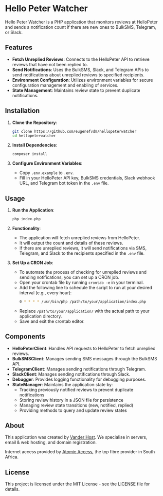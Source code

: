 # Hello Peter Watcher

Hello Peter Watcher is a PHP application that monitors reviews at HelloPeter and sends a notification count if there are new ones to BulkSMS, Telegram, or Slack.

## Features

- **Fetch Unreplied Reviews**: Connects to the HelloPeter API to retrieve reviews that have not been replied to.
- **Send Notifications**: Uses the BulkSMS, Slack, and Telegram APIs to send notifications about unreplied reviews to specified recipients.
- **Environment Configuration**: Utilizes environment variables for secure configuration management and enabling of services.
- **State Management**: Maintains review state to prevent duplicate notifications.

## Installation

1. **Clone the Repository**: 
   ```bash
   git clone https://github.com/eugenefvdm/hellopeterwatcher
   cd hellopeterwatcher
   ```

2. **Install Dependencies**:
   ```bash
   composer install
   ```

3. **Configure Environment Variables**:
   - Copy `.env.example` to `.env`.
   - Fill in your HelloPeter API key, BulkSMS credentials, Slack webhook URL, and Telegram bot token in the `.env` file.

## Usage

1. **Run the Application**:
   ```bash
   php index.php
   ```

2. **Functionality**:
   - The application will fetch unreplied reviews from HelloPeter.
   - It will output the count and details of these reviews.
   - If there are unreplied reviews, it will send notifications via SMS, Telegram, and Slack to the recipients specified in the `.env` file.

3. **Set Up a CRON Job**:
   - To automate the process of checking for unreplied reviews and sending notifications, you can set up a CRON job.
   - Open your crontab file by running `crontab -e` in your terminal.
   - Add the following line to schedule the script to run at your desired interval (e.g., every hour):
     ```bash
     0 * * * * /usr/bin/php /path/to/your/application/index.php
     ```
   - Replace `/path/to/your/application/` with the actual path to your application directory.
   - Save and exit the crontab editor.

## Components

- **HelloPeterClient**: Handles API requests to HelloPeter to fetch unreplied reviews.
- **BulkSMSClient**: Manages sending SMS messages through the BulkSMS API.
- **TelegramClient**: Manages sending notifications through Telegram.
- **SlackClient**: Manages sending notifications through Slack.
- **Debugger**: Provides logging functionality for debugging purposes.
- **StateManager**: Maintains the application state by:
  - Tracking previously notified reviews to prevent duplicate notifications
  - Storing review history in a JSON file for persistence
  - Managing review state transitions (new, notified, replied)
  - Providing methods to query and update review states

## About

This application was created by [Vander Host](https://vander.host). We specialise in servers, email & web hosting, and domain registration.

Internet access provided by [Atomic Access](https://atomic.co.za), the top fibre provider in South Africa.

## License

This project is licensed under the MIT License - see the [LICENSE](LICENSE) file for details.